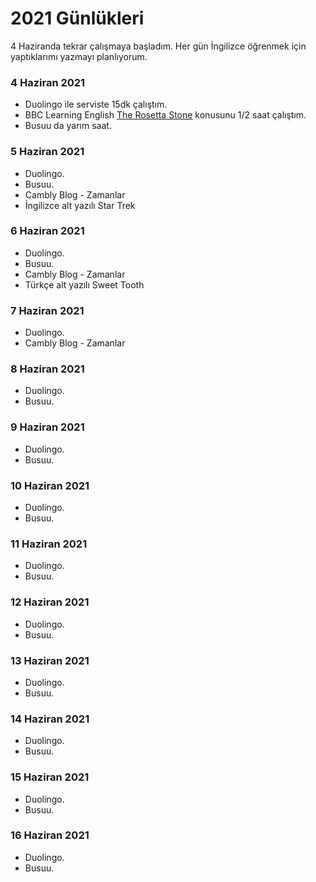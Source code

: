 # 2021 Günlükleri

4 Haziranda tekrar çalışmaya başladım. Her gün İngilizce öğrenmek için yaptıklarımı
yazmayı planlıyorum.

### 4 Haziran 2021
- Duolingo ile serviste 15dk çalıştım.
- BBC Learning English  [The Rosetta Stone](https://www.bbc.co.uk/learningenglish/english/features/6-minute-english/ep-210603) konusunu 1/2 saat çalıştım.
- Busuu da yarım saat.

### 5 Haziran 2021
- Duolingo.
- Busuu.
- Cambly Blog - Zamanlar
- İngilizce alt yazılı Star Trek

### 6 Haziran 2021
- Duolingo.
- Busuu.
- Cambly Blog - Zamanlar
- Türkçe alt yazılı Sweet Tooth

### 7 Haziran 2021
- Duolingo.
- Cambly Blog - Zamanlar

### 8 Haziran 2021
- Duolingo.
- Busuu.

### 9 Haziran 2021
- Duolingo.
- Busuu.

### 10 Haziran 2021
- Duolingo.
- Busuu.

### 11 Haziran 2021
- Duolingo.
- Busuu.

### 12 Haziran 2021
- Duolingo.
- Busuu.

### 13 Haziran 2021
- Duolingo.
- Busuu.

### 14 Haziran 2021
- Duolingo.
- Busuu.

### 15 Haziran 2021
- Duolingo.
- Busuu.

### 16 Haziran 2021
- Duolingo.
- Busuu.